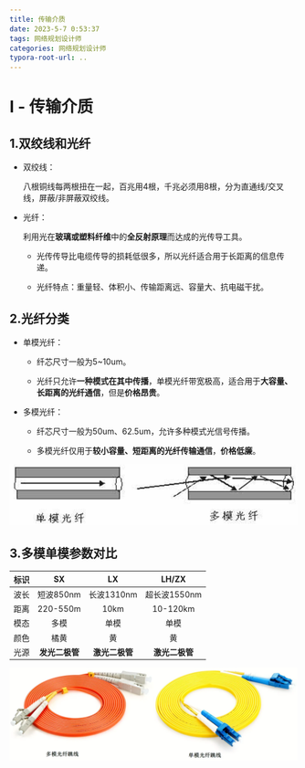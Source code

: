 ```yaml
---
title: 传输介质
date: 2023-5-7 0:53:37
tags: 网络规划设计师
categories: 网络规划设计师
typora-root-url: ..
---
```


# Ⅰ - 传输介质

## 1.双绞线和光纤

- 双绞线：

  八根铜线每两根扭在一起，百兆用4根，千兆必须用8根，分为直通线/交叉线，屏蔽/非屏蔽双绞线。

- 光纤：

  利用光在**玻璃或塑料纤维**中的**全反射原理**而达成的光传导工具。

  - 光传传导比电缆传导的损耗低很多，所以光纤适合用于长距离的信息传递。

  - 光纤特点：重量轻、体积小、传输距离远、容量大、抗电磁干扰。

    <bsp/>

## 2.光纤分类

- 单模光纤：

  - 纤芯尺寸一般为5~10um。

  - 光纤只允许**一种模式在其中传播**，单模光纤带宽极高，适合用于**大容量、长距离的光纤通信**，但是**价格昂贵**。

    <bsp/>

- 多模光纤：

  - 纤芯尺寸一般为50um、62.5um，允许多种模式光信号传播。

  - 多模光纤仅用于**较小容量、短距离的光纤传输通信**，**价格低廉**。

    <bsp/>

![单模多模光纤示意图](/../images/%E7%BD%91%E7%BB%9C%E8%A7%84%E5%88%92%E8%AE%BE%E8%AE%A1%E5%B8%88-%E4%BC%A0%E8%BE%93%E4%BB%8B%E8%B4%A8/%E5%8D%95%E6%A8%A1%E5%A4%9A%E6%A8%A1%E5%85%89%E7%BA%A4%E7%A4%BA%E6%84%8F%E5%9B%BE.png)

## 3.多模单模参数对比

| 标识 |       SX       |       LX       |     LH/ZX      |
| :--: | :------------: | :------------: | :------------: |
| 波长 |   短波850nm    |   长波1310nm   |  超长波1550nm  |
| 距离 |    220-550m    |      10km      |    10-120km    |
| 模态 |      多模      |      单模      |      单模      |
| 颜色 |      橘黄      |       黄       |       黄       |
| 光源 | **发光二极管** | **激光二极管** | **激光二极管** |

![单模光纤和多模光纤实物](/../images/%E7%BD%91%E7%BB%9C%E8%A7%84%E5%88%92%E8%AE%BE%E8%AE%A1%E5%B8%88-%E4%BC%A0%E8%BE%93%E4%BB%8B%E8%B4%A8/%E5%8D%95%E6%A8%A1%E5%85%89%E7%BA%A4%E5%92%8C%E5%A4%9A%E6%A8%A1%E5%85%89%E7%BA%A4%E5%AE%9E%E7%89%A9.png)
